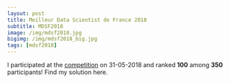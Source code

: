 ```yaml
---
layout: post
title: Meilleur Data Scientist de France 2018
subtitle: MDSF2018
image: /img/mdsf2018.jpg
bigimg: /img/mdsf2018_big.jpg
tags: [mdsf2018]
---
```


I participated at the [competition](https://www.youtube.com/watch?v=n-YFtc3YqRs) on 31-05-2018 and ranked **100** among **350** participants! Find my solution here.
